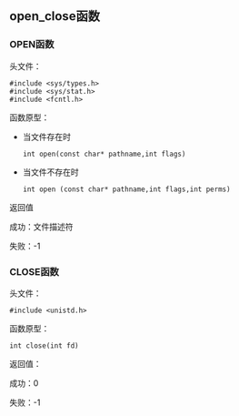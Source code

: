 ## open_close函数

### OPEN函数

头文件：

```
#include <sys/types.h>
#include <sys/stat.h>
#include <fcntl.h>
```

函数原型：

- 当文件存在时

  ```
  int open(const char* pathname,int flags)
  ```

- 当文件不存在时

  ```
  int open (const char* pathname,int flags,int perms)
  ```

返回值

成功：文件描述符

失败：-1

### CLOSE函数

头文件：

```
#include <unistd.h>
```

函数原型：

```
int close(int fd)
```

返回值：

成功：0

失败：-1




